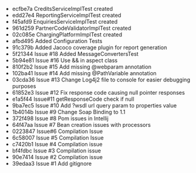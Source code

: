 * ecfbe7a CreditsServiceImplTest created
* edd27e4 ReportingServiceImplTest created
* f45afd9 EnquiriesServiceImplTest created
* 961d259 PartnerCodeValidatorImplTest created
* 02c085e ChargingPlatformImplTest created
* afbd495 Added Configuration Tests
* 91c379b Added Jacoco coverage plugin for report generation
* 5f21344 Issue #18 Added MessageConvertersTest
* 5b94e81 Issue #16 Use && in aspect class
* 810f2b2 Issue #15 Add missing @webparam annotation
* 102ba41 Issue #14 Add missing @PathVariable annotation 
* 03cda36 Issue #13 Change Log4j2 file to console for easier debugging purposes
* 61852e3 Issue #12  Fix response code causing null pointer responses
* e1a5f44 Issue#11 getResponseCode check if null
* 9ba7ec5 Issue #10 Add ?wsdl url query param to properties value
* 1b4014b Issue #9 Change Soap Binding to 1.1
* 372f498 Issue #8 Pom issues in Intellij
* 64f47aa Issue #7 Bean creation issues with processors
* 0223847 Issue#6 Compilation Issue
* 6c58007 Issue #5 Compilation Issue
* c7420b1 Issue #4 Compilation issue
* bf4fdbc Issue #3 Compilation issue
* 90e7414 Issue #2 Compilation issue
* 39edaa3 Issue #1 Add gitignore